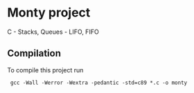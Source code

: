 
# Monty project

C - Stacks, Queues - LIFO, FIFO

## Compilation

To compile this project run

```bash:
 gcc -Wall -Werror -Wextra -pedantic -std=c89 *.c -o monty
```

